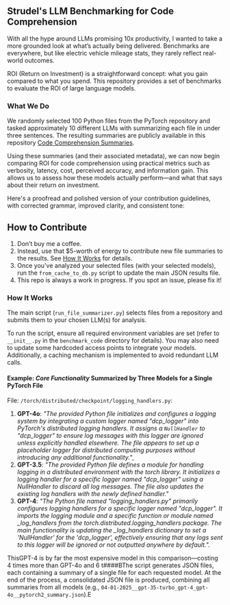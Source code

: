 ## Strudel's LLM Benchmarking for Code Comprehension
With all the hype around LLMs promising 10x productivity, I wanted to take a more grounded look at what’s actually being delivered. Benchmarks are everywhere, but like electric vehicle mileage stats, they rarely reflect real-world outcomes.

ROI (Return on Investment) is a straightforward concept: what you gain compared to what you spend. This repository provides a set of benchmarks to evaluate the ROI of large language models.

### What We Do
We randomly selected 100 Python files from the PyTorch repository and tasked approximately 10 different LLMs with summarizing each file in under three sentences. The resulting summaries are publicly available in this repository [Code Comprehension Summaries](https://raw.githubusercontent.com/strudelbots/strudel-llm-benchmarks/refs/heads/shorten-readme/results/pytorch_DB.json).

Using these summaries (and their associated metadata), we can now begin comparing ROI for code comprehension using practical metrics such as verbosity, latency, cost, perceived accuracy, and information gain. This allows us to assess how these models actually perform—and what that says about their return on investment.

Here's a proofread and polished version of your contribution guidelines, with corrected grammar, improved clarity, and consistent tone:

## How to Contribute

1. Don’t buy me a coffee.
2. Instead, use that \$5-worth of energy to contribute new file summaries to the results. See [How It Works](#how-it-works) for details.
3. Once you've analyzed your selected files (with your selected models), run the `from_cache_to_db.py` script to update the main JSON results file.
4. This repo is always a work in progress. If you spot an issue, please fix it!



### How It Works
The main script (`run_file_summarizer.py`) selects files from a repository and submits them to your chosen LLM(s) for analysis.

To run the script, ensure all required environment variables are set (refer to `__init__.py` in the `benchmark_code` directory for details). You may also need to update some hardcoded access points to integrate your models. Additionally, a caching mechanism is implemented to avoid redundant LLM calls.

#### Example: *Core Functionality* Summarized by Three Models for a Single PyTorch File

File: `/torch/distributed/checkpoint/logging_handlers.py`:  
1. **GPT-4o**: *"The provided Python file initializes and configures a logging system by integrating a custom logger named \"dcp_logger\" into PyTorch's distributed logging handlers. It assigns a `NullHandler` to \"dcp_logger\" to ensure log messages with this logger are ignored unless explicitly handled elsewhere. The file appears to set up a placeholder logger for distributed computing purposes without introducing any additional functionality."*,  
2. **GPT-3.5**: *"The provided Python file defines a module for handling logging in a distributed environment with the torch library. It initializes a logging handler for a specific logger named \"dcp_logger\" using a NullHandler to discard all log messages. The file also updates the existing log handlers with the newly defined handler."*  
3. **GPT-4**: *"The Python file named \"logging_handlers.py\" primarily configures logging handlers for a specific logger named \"dcp_logger\". It imports the logging module and a specific function or module named _log_handlers from the torch.distributed.logging_handlers package. The main functionality is updating the _log_handlers dictionary to set a 'NullHandler' for the 'dcp_logger', effectively ensuring that any logs sent to this logger will be ignored or not outputted anywhere by default.".*

ThisGPT-4 is by far the most expensive model in this comparison—costing 4 times more than GPT-4o and 6 
t####BThe script generates JSON files, each containing a summary of a single file for each requested model. At the end of the process, a consolidated JSON file is produced, combining all summaries from all models (e.g., `04-01-2025__gpt-35-turbo_gpt-4_gpt-4o__pytorch2_summary.json`).E